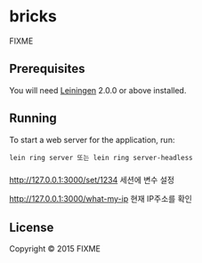 # bricks

FIXME

## Prerequisites

You will need [Leiningen][] 2.0.0 or above installed.

[leiningen]: https://github.com/technomancy/leiningen

## Running

To start a web server for the application, run:

    lein ring server 또는 lein ring server-headless

###
  
  http://127.0.0.1:3000/set/1234 
  세션에 변수 설정
  
  http://127.0.0.1:3000/what-my-ip
  현재 IP주소를 확인    

## License

Copyright © 2015 FIXME
